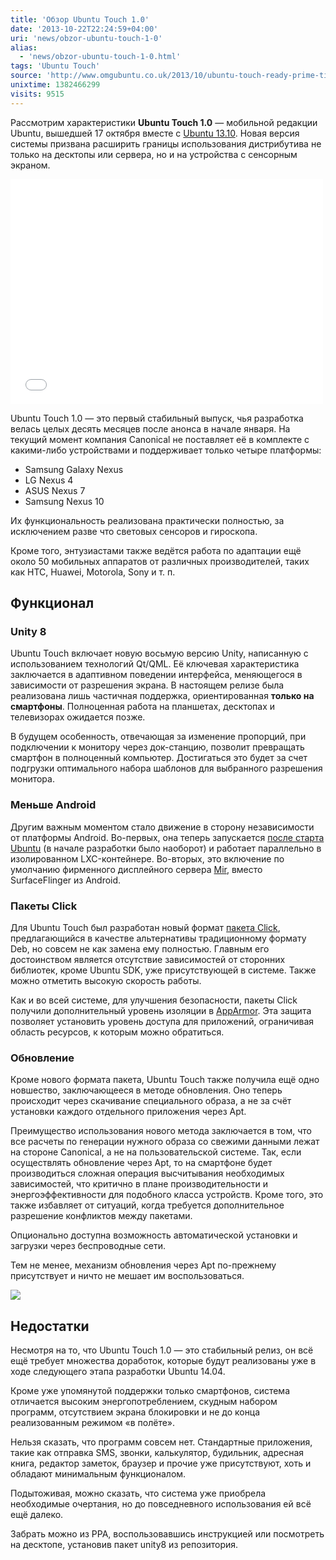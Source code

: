 ```yaml
---
title: 'Обзор Ubuntu Touch 1.0'
date: '2013-10-22T22:24:59+04:00'
uri: 'news/obzor-ubuntu-touch-1-0'
alias: 
  - 'news/obzor-ubuntu-touch-1-0.html'
tags: 'Ubuntu Touch'
source: 'http://www.omgubuntu.co.uk/2013/10/ubuntu-touch-ready-prime-time'
unixtime: 1382466299
visits: 9515
---
```

Рассмотрим характеристики **Ubuntu Touch 1.0** — мобильной редакции Ubuntu, вышедшей 17 октября вместе с [Ubuntu 13.10](news/finalnyij-reliz-ubuntu-1310-saucy-salamander). Новая версия системы призвана расширить границы использования дистрибутива не только на десктопы или сервера, но и на устройства с сенсорным экраном.

<iframe src="//www.youtube.com/embed/cr7sXf3OciY" frameborder="0" width="500" height="360"></iframe>

Ubuntu Touch 1.0 — это первый стабильный выпуск, чья разработка велась целых десять месяцев после анонса в начале января. На текущий момент компания Canonical не поставляет её в комплекте с какими-либо устройствами и поддерживает только четыре платформы:

*   Samsung Galaxy Nexus
*   LG Nexus 4
*   ASUS Nexus 7
*   Samsung Nexus 10

Их функциональность реализована практически полностью, за исключением разве что световых сенсоров и гироскопа.

Кроме того, энтузиастами также ведётся работа по адаптации ещё около 50 мобильных аппаратов от различных производителей, таких как HTC, Huawei, Motorola, Sony и т. п.

## Функционал

### Unity 8

Ubuntu Touch включает новую восьмую версию Unity, написанную с использованием технологий Qt/QML. Её ключевая характеристика заключается в адаптивном поведении интерфейса, меняющегося в зависимости от разрешения экрана. В настоящем релизе была реализована лишь частичная поддержка, ориентированная **только на смартфоны**. Полноценная работа на планшетах, десктопах и телевизорах ожидается позже.

В будущем особенность, отвечающая за изменение пропорций, при подключении к монитору через док-станцию, позволит превращать смартфон в полноценный компьютер. Достигаться это будет за счет подгрузки оптимального набора шаблонов для выбранного разрешения монитора.

### Меньше Android

Другим важным моментом стало движение в сторону независимости от платформы Android. Во-первых, она теперь запускается [после старта Ubuntu](news/rokirovka-ubuntu-s-android-v-ubuntu-touch) (в начале разработки было наоборот) и работает параллельно в изолированном LXC-контейнере. Во-вторых, это включение по умолчанию фирменного дисплейного сервера [Mir](news/ubuntu-1310-budet-ispolzovat-mir-po-umolchaniyu), вместо SurfaceFlinger из Android.

### Пакеты Click

Для Ubuntu Touch был разработан новый формат [пакета Click](news/click-package-012-poyavilis-v-ubuntu-1310), предлагающийся в качестве альтернативы традиционному формату Deb, но совсем не как замена ему полностью. Главным его достоинством является отсутствие зависимостей от сторонних библиотек, кроме Ubuntu SDK, уже присутствующей в системе. Также можно отметить высокую скорость работы.

Как и во всей системе, для улучшения безопасности, пакеты Click получили дополнительный уровень изоляции в [AppArmor](http://ru.wikipedia.org/wiki/AppArmor). Эта защита позволяет установить уровень доступа для приложений, ограничивая область ресурсов, к которым можно обратиться.

### Обновление

Кроме нового формата пакета, Ubuntu Touch также получила ещё одно новшество, заключающееся в методе обновления. Оно теперь происходит через скачивание специального образа, а не за счёт установки каждого отдельного приложения через Apt.

Преимущество использования нового метода заключается в том, что все расчеты по генерации нужного образа со свежими данными лежат на стороне Canonical, а не на пользовательской системе. Так, если осуществлять обновление через Apt, то на смартфоне будет производиться сложная операция высчитывания необходимых зависимостей, что критично в плане производительности и энергоэффективности для подобного класса устройств. Кроме того, это также избавляет от ситуаций, когда требуется дополнительное разрешение конфликтов между пакетами.

Опционально доступна возможность автоматической установки и загрузки через беспроводные сети.

Тем не менее, механизм обновления через Apt по-прежнему присутствует и ничто не мешает им воспользоваться.

[![](img/2013/10/22/22-00/8702445455.jpg)](img/2013/10/22/22-00/8702445455.jpg)

## Недостатки

Несмотря на то, что Ubuntu Touch 1.0 — это стабильный релиз, он всё ещё требует множества доработок, которые будут реализованы уже в ходе следующего этапа разработки Ubuntu 14.04.

Кроме уже упомянутой поддержки только смартфонов, система отличается высоким энергопотреблением, скудным набором программ, отсутствием экрана блокировки и не до конца реализованным режимом «в полёте».

Нельзя сказать, что программ совсем нет. Стандартные приложения, такие как отправка SMS, звонки, калькулятор, будильник, адресная книга, редактор заметок, браузер и прочие уже присутствуют, хоть и обладают минимальным функционалом.

Подытоживая, можно сказать, что система уже приобрела необходимые очертания, но до повседневного использования ей всё ещё далеко.

Забрать можно из PPA, воспользовавшись инструкцией или посмотреть на десктопе, установив пакет unity8 из репозитория.
